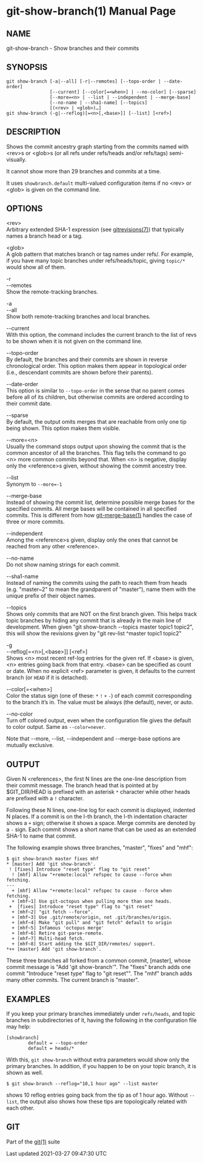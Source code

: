 # git-show-branch(1) Manual Page

## NAME

git-show-branch - Show branches and their commits

## SYNOPSIS

    git show-branch [-a|--all] [-r|--remotes] [--topo-order | --date-order]
                    [--current] [--color[=<when>] | --no-color] [--sparse]
                    [--more=<n> | --list | --independent | --merge-base]
                    [--no-name | --sha1-name] [--topics]
                    [(<rev> | <glob>)…​]
    git show-branch (-g|--reflog)[=<n>[,<base>]] [--list] [<ref>]

## DESCRIPTION

Shows the commit ancestry graph starting from the commits named with &lt;rev&gt;s or &lt;glob&gt;s (or all refs under refs/heads and/or refs/tags) semi-visually.

It cannot show more than 29 branches and commits at a time.

It uses `showbranch.default` multi-valued configuration items if no &lt;rev&gt; or &lt;glob&gt; is given on the command line.

## OPTIONS

&lt;rev&gt;  
Arbitrary extended SHA-1 expression (see [gitrevisions(7)](gitrevisions.html)) that typically names a branch head or a tag.

&lt;glob&gt;  
A glob pattern that matches branch or tag names under refs/. For example, if you have many topic branches under refs/heads/topic, giving `topic/*` would show all of them.

-r  
--remotes  
Show the remote-tracking branches.

-a  
--all  
Show both remote-tracking branches and local branches.

--current  
With this option, the command includes the current branch to the list of revs to be shown when it is not given on the command line.

--topo-order  
By default, the branches and their commits are shown in reverse chronological order. This option makes them appear in topological order (i.e., descendant commits are shown before their parents).

--date-order  
This option is similar to `--topo-order` in the sense that no parent comes before all of its children, but otherwise commits are ordered according to their commit date.

--sparse  
By default, the output omits merges that are reachable from only one tip being shown. This option makes them visible.

--more=&lt;n&gt;  
Usually the command stops output upon showing the commit that is the common ancestor of all the branches. This flag tells the command to go &lt;n&gt; more common commits beyond that. When &lt;n&gt; is negative, display only the &lt;reference&gt;s given, without showing the commit ancestry tree.

--list  
Synonym to `--more=-1`

--merge-base  
Instead of showing the commit list, determine possible merge bases for the specified commits. All merge bases will be contained in all specified commits. This is different from how [git-merge-base(1)](git-merge-base.html) handles the case of three or more commits.

--independent  
Among the &lt;reference&gt;s given, display only the ones that cannot be reached from any other &lt;reference&gt;.

--no-name  
Do not show naming strings for each commit.

--sha1-name  
Instead of naming the commits using the path to reach them from heads (e.g. "master~2" to mean the grandparent of "master"), name them with the unique prefix of their object names.

--topics  
Shows only commits that are NOT on the first branch given. This helps track topic branches by hiding any commit that is already in the main line of development. When given "git show-branch --topics master topic1 topic2", this will show the revisions given by "git rev-list ^master topic1 topic2"

-g  
--reflog\[=&lt;n&gt;\[,&lt;base&gt;\]\] \[&lt;ref&gt;\]  
Shows &lt;n&gt; most recent ref-log entries for the given ref. If &lt;base&gt; is given, &lt;n&gt; entries going back from that entry. &lt;base&gt; can be specified as count or date. When no explicit &lt;ref&gt; parameter is given, it defaults to the current branch (or `HEAD` if it is detached).

--color\[=&lt;when&gt;\]  
Color the status sign (one of these: `*` `!` `+` `-`) of each commit corresponding to the branch it’s in. The value must be always (the default), never, or auto.

--no-color  
Turn off colored output, even when the configuration file gives the default to color output. Same as `--color=never`.

Note that --more, --list, --independent and --merge-base options are mutually exclusive.

## OUTPUT

Given N &lt;references&gt;, the first N lines are the one-line description from their commit message. The branch head that is pointed at by $GIT_DIR/HEAD is prefixed with an asterisk `*` character while other heads are prefixed with a `!` character.

Following these N lines, one-line log for each commit is displayed, indented N places. If a commit is on the I-th branch, the I-th indentation character shows a `+` sign; otherwise it shows a space. Merge commits are denoted by a `-` sign. Each commit shows a short name that can be used as an extended SHA-1 to name that commit.

The following example shows three branches, "master", "fixes" and "mhf":

    $ git show-branch master fixes mhf
    * [master] Add 'git show-branch'.
     ! [fixes] Introduce "reset type" flag to "git reset"
      ! [mhf] Allow "+remote:local" refspec to cause --force when fetching.
    ---
      + [mhf] Allow "+remote:local" refspec to cause --force when fetching.
      + [mhf~1] Use git-octopus when pulling more than one heads.
     +  [fixes] Introduce "reset type" flag to "git reset"
      + [mhf~2] "git fetch --force".
      + [mhf~3] Use .git/remote/origin, not .git/branches/origin.
      + [mhf~4] Make "git pull" and "git fetch" default to origin
      + [mhf~5] Infamous 'octopus merge'
      + [mhf~6] Retire git-parse-remote.
      + [mhf~7] Multi-head fetch.
      + [mhf~8] Start adding the $GIT_DIR/remotes/ support.
    *++ [master] Add 'git show-branch'.

These three branches all forked from a common commit, \[master\], whose commit message is "Add 'git show-branch'". The "fixes" branch adds one commit "Introduce "reset type" flag to "git reset"". The "mhf" branch adds many other commits. The current branch is "master".

## EXAMPLES

If you keep your primary branches immediately under `refs/heads`, and topic branches in subdirectories of it, having the following in the configuration file may help:

    [showbranch]
            default = --topo-order
            default = heads/*

With this, `git show-branch` without extra parameters would show only the primary branches. In addition, if you happen to be on your topic branch, it is shown as well.

    $ git show-branch --reflog="10,1 hour ago" --list master

shows 10 reflog entries going back from the tip as of 1 hour ago. Without `--list`, the output also shows how these tips are topologically related with each other.

## GIT

Part of the [git(1)](git.html) suite

Last updated 2021-03-27 09:47:30 UTC
